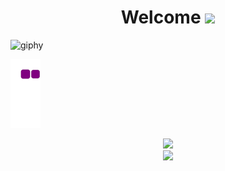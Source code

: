 <h1 align="center">
  Welcome
  <img src="https://media.giphy.com/media/hvRJCLFzcasrR4ia7z/giphy.gif" width="28">
</h1>

<!--
**GizemElvngc/GizemElvngc** is a ✨ _special_ ✨ repository because its `README.md` (this file) appears on your GitHub profile.

Here are some ideas to get you started:

- 🔭 I’m currently working on ...
- 🌱 I’m currently learning ...
- 👯 I’m looking to collaborate on ...
- 🤔 I’m looking for help with ...
- 💬 Ask me about ...
- 📫 How to reach me: ...
- 😄 Pronouns: ...
- ⚡ Fun fact: ...
-->


![giphy](https://user-images.githubusercontent.com/73352461/150208815-8b3bb038-a50c-4cbb-907d-412a30962d8b.gif)




![snake gif](https://github.com/GizemElvngc/GizemElvngc/blob/output/github-contribution-grid-snake.gif)



<div  align="center"> <img src="https://activity-graph.herokuapp.com/graph?username=GizemElvngc&theme=xcode" /></div>
<div  align="center"> <img src="https://github.com/mervekrblt/GizemElvngc/blob/output/github-contribution-grid-snake.svg" /></div>
